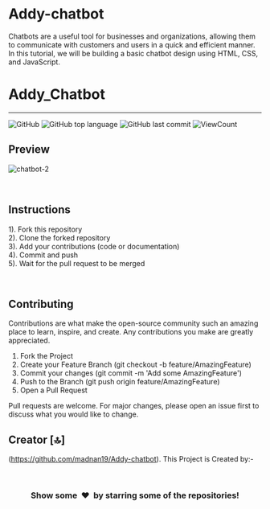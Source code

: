 # Addy-chatbot
Chatbots are a useful tool for businesses and organizations, allowing them to communicate with customers and users in a quick and efficient manner. In this tutorial, we will be building a basic chatbot design using HTML, CSS, and JavaScript.
# Addy_Chatbot

<hr>

![GitHub](https://img.shields.io/github/license/hegdepavankumar/Basic-Chatbot-using-HTML-CSS-and-JavaScript?style=flat)
![GitHub top language](https://img.shields.io/github/languages/top/hegdepavankumar/Basic-Chatbot-using-HTML-CSS-and-JavaScript?style=flat)
![GitHub last commit](https://img.shields.io/github/last-commit/hegdepavankumar/Basic-Chatbot-using-HTML-CSS-and-JavaScript?style=flat)
![ViewCount](https://views.whatilearened.today/views/github/hegdepavankumar/Basic-Chatbot-using-HTML-CSS-and-JavaScript.svg?cache=remove)


## Preview

![chatbot-2](https://github.com/hegdepavankumar/Basic-Chatbot-using-HTML-CSS-and-JavaScript/assets/85627085/54b7bff0-cd2a-43b6-b29f-2303874d1474)


<br>

## Instructions
1). Fork this repository <br>
2). Clone the forked repository  <br>
3). Add your contributions (code or documentation)  <br>
4). Commit and push  <br>
5). Wait for the pull request to be merged  <br>


<br>

## Contributing
Contributions are what make the open-source community such an amazing place to learn, inspire, and create. Any contributions you make are greatly appreciated.

1. Fork the Project
2. Create your Feature Branch (git checkout -b feature/AmazingFeature)
3. Commit your changes (git commit -m 'Add some AmazingFeature')
4. Push to the Branch (git push origin feature/AmazingFeature)
5. Open a Pull Request

Pull requests are welcome. For major changes, please open an issue first to discuss what you would like to change.


## Creator [🔝]

(https://github.com/madnan19/Addy-chatbot). This Project is Created by:-


<br>
<h3 align="center">Show some &nbsp;❤️&nbsp; by starring some of the repositories!</h3>
<br>


 
